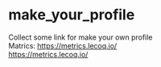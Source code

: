 # make_your_profile
Collect some link for make your own profile  
Matrics: https://metrics.lecoq.io/  
https://metrics.lecoq.io/
